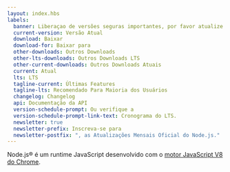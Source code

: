 ```yaml
---
layout: index.hbs
labels:
  banner: Liberaçao de versões seguras importantes, por favor atualize agora!
  current-version: Versão Atual
  download: Baixar
  download-for: Baixar para
  other-downloads: Outros Downloads
  other-lts-downloads: Outros Downloads LTS
  other-current-downloads: Outros Downloads Atuais
  current: Atual
  lts: LTS
  tagline-current: Últimas Features
  tagline-lts: Recomendado Para Maioria dos Usuários
  changelog: Changelog
  api: Documentação da API
  version-schedule-prompt: Ou verifique a
  version-schedule-prompt-link-text: Cronograma do LTS.
  newsletter: true
  newsletter-prefix: Inscreva-se para
  newsletter-postfix: ", as Atualizações Mensais Oficial do Node.js."
---
```


Node.js® é um runtime JavaScript desenvolvido com o [motor JavaScript V8 do Chrome](https://developers.google.com/v8/).
